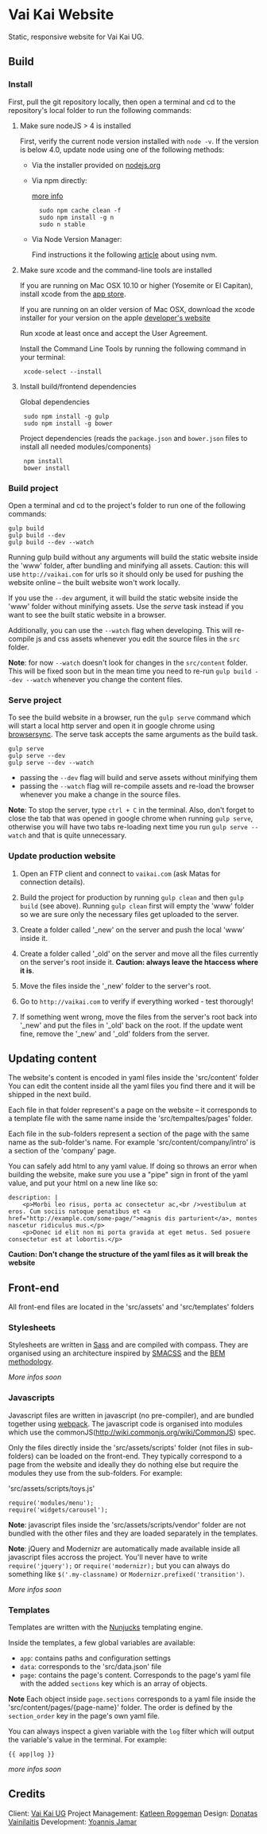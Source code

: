 # Vai Kai Website

Static, responsive website for Vai Kai UG.

## Build

### Install

First, pull the git repository locally, then open a terminal and cd to the repository's local folder to run the following commands:

1. Make sure nodeJS > 4 is installed

    First, verify the current node version installed with `node -v`. If the version is below 4.0, update node using one of the following methods:

    + Via the installer provided on [nodejs.org](https://nodejs.org/en/download/)

    + Via npm directly:

        [more info](http://theholmesoffice.com/node-js-fundamentals-how-to-upgrade-the-node-js-version/)

            sudo npm cache clean -f
            sudo npm install -g n
            sudo n stable 

    + Via Node Version Manager:

        Find instructions it the following [article](https://davidwalsh.name/nvm) about using nvm.

2. Make sure xcode and the command-line tools are installed

    If you are running on Mac OSX 10.10 or higher (Yosemite or El Capitan), install xcode from the [app store](https://itunes.apple.com/us/app/xcode/id497799835?ls=1&mt=12).

    If you are running on an older version of Mac OSX, download the xcode installer for your version on the apple [developer's website](https://developer.apple.com/downloads/)

    Run xcode at least once and accept the User Agreement.

    Install the Command Line Tools by running the following command in your terminal:

        xcode-select --install

3. Install build/frontend dependencies

    Global dependencies

        sudo npm install -g gulp
        sudo npm install -g bower

    Project dependencies (reads the `package.json` and `bower.json` files to install all needed modules/components)

        npm install
        bower install

### Build project

Open a terminal and cd to the project's folder to run one of the following commands:

    gulp build
    gulp build --dev
    gulp build --dev --watch

Running gulp build without any arguments will build the static website inside the 'www' folder, after bundling and minifying all assets. Caution: this will use `http://vaikai.com` for urls so it should only be used for pushing the website online – the built website won't work locally.

If you use the `--dev` argument, it will build the static website inside the 'www' folder without minifying assets. Use the *serve* task instead if you want to see the built static website in a browser.

Additionally, you can use the `--watch` flag when developing. This will re-compile js and css assets whenever you edit the source files in the `src` folder.

**Note**: for now `--watch` doesn't look for changes in the `src/content` folder. This will be fixed soon but in the mean time you need to re-run `gulp build --dev --watch` whenever you change the content files.

### Serve project

To see the build website in a browser, run the `gulp serve` command which will start a local http server and open it in google chrome using [browsersync](http://www.browsersync.io/). The serve task accepts the same arguments as the build task.

    gulp serve
    gulp serve --dev
    gulp serve --dev --watch

* passing the `--dev` flag will build and serve assets without minifying them
* passing the `--watch` flag will re-compile assets and re-load the browser whenever you make a change in the source files.

**Note**: To stop the server, type `ctrl + C` in the terminal. Also, don't forget to close the tab that was opened in google chrome when running `gulp serve`, otherwise you will have two tabs re-loading next time you run `gulp serve --watch` and that is quite unnecessary.

### Update production website

1. Open an FTP client and connect to `vaikai.com` (ask Matas for connection details).

2. Build the project for production by running `gulp clean`  and then `gulp build` (see above). Running `gulp clean` first will empty the 'www' folder so we are sure only the necessary files get uploaded to the server.

3. Create a folder called '_new' on the server and push the local 'www' inside it.

4. Create a folder called '_old' on the server and move all the files currently on the server's root inside it. **Caution: always leave the htaccess where it is**.

5. Move the files inside the '_new' folder to the server's root.

6. Go to `http://vaikai.com` to verify if everything worked - test thorougly! 

7. If something went wrong, move the files from the server's root back into '_new' and put the files in '_old' back on the root. If the update went fine, remove the '_new' and '_old' folders from the server.

## Updating content

The website's content is encoded in yaml files inside the 'src/content' folder
You can edit the content inside all the yaml files you find there and it will be shipped in the next build.

Each file in that folder represent's a page on the website – it corresponds to a template file with the same name inside the 'src/tempaltes/pages' folder.

Each file in the sub-folders represent a section of the page with the same name as the sub-folder's name. For example 'src/content/company/intro' is a section of the 'company' page.

You can safely add html to any yaml value. If doing so throws an error when building the website, make sure you use a "pipe" sign in front of the yaml value, and put your html on a new line like so:

    description: |
        <p>Morbi leo risus, porta ac consectetur ac,<br />vestibulum at eros. Cum sociis natoque penatibus et <a href="http://example.com/some-page/">magnis dis parturient</a>, montes nascetur ridiculus mus.</p>
        <p>Donec id elit non mi porta gravida at eget metus. Sed posuere consectetur est at lobortis.</p>

**Caution: Don't change the structure of the yaml files as it will break the website**

## Front-end

All front-end files are located in the 'src/assets' and 'src/templates' folders

### Stylesheets

Stylesheets are written in [Sass](http://sass-lang.com/) and are compiled with compass. They are organised using an architecture inspired by [SMACSS](https://smacss.com/) and the [BEM methodology](https://en.bem.info/).

*More infos soon*

### Javascripts

Javascript files are written in javascript (no pre-compiler), and are bundled together using [webpack](https://webpack.github.io/). The javascript code is organised into modules which use the commonJS(http://wiki.commonjs.org/wiki/CommonJS) spec.

Only the files directly inside the 'src/assets/scripts' folder (not files in sub-folders) can be loaded on the front-end. They typically correspond to a page from the website and ideally they do nothing else but require the modules they use from the sub-folders. For example:

'src/assets/scripts/toys.js'

    require('modules/menu');
    require('widgets/carousel');

**Note**: javascript files inside the 'src/assets/scripts/vendor' folder are not bundled with the other files and they are loaded separately in the templates.

**Note**: jQuery and Modernizr are automatically made available inside all javascript files accross the project. You'll never have to write `require('jquery');` or `require('modernizr);` but you can always do something like `$('.my-classname)` or `Modernizr.prefixed('transition')`.

*More infos soon*

### Templates

Templates are written with the [Nunjucks](https://mozilla.github.io/nunjucks/templating.html) templating engine.

Inside the templates, a few global variables are available:

- `app`: contains paths and configuration settings
- `data`: corresponds to the 'src/data.json' file
- `page`: contains the page's content. Corresponds to the page's yaml file with the added `sections` key which is an array of objects.

**Note** Each object inside `page.sections` corresponds to a yaml file inside the 'src/content/pages/{page-name}' folder. The order is defined by the `section_order` key in the page's own yaml file.

You can always inspect a given variable with the `log` filter which will output the variable's value in the terminal. For example:

    {{ app|log }}

*more infos soon*

## Credits

Client: [Vai Kai UG](http://vaikai.com)
Project Management: [Katleen Roggeman](katleen@vaikai.co)
Design: [Donatas Vainilaitis](hello@lazyfuture.com)
Development: [Yoannis Jamar](yoannis.j@gmail.com)